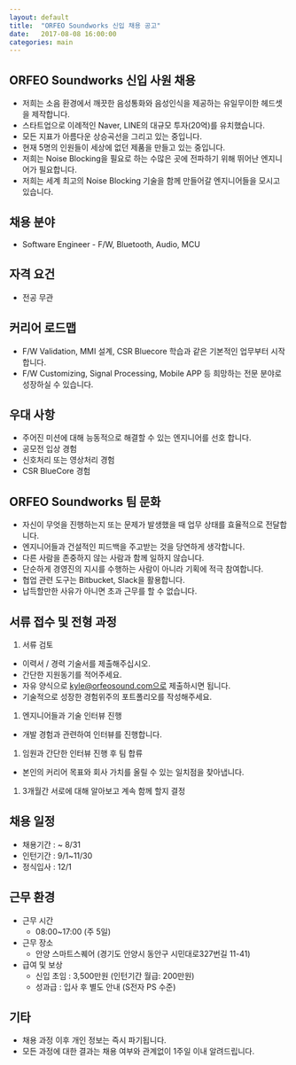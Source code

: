 ```yaml
---
layout: default
title:  "ORFEO Soundworks 신입 채용 공고"
date:   2017-08-08 16:00:00
categories: main
---
```


## ORFEO Soundworks 신입 사원 채용
* 저희는 소음 환경에서 깨끗한 음성통화와 음성인식을 제공하는 유일무이한 헤드셋을 제작합니다.
* 스타트업으로 이례적인 Naver, LINE의 대규모 투자(20억)를 유치했습니다.
* 모든 지표가 아름다운 상승곡선을 그리고 있는 중입니다.
* 현재 5명의 인원들이 세상에 없던 제품을 만들고 있는 중입니다.
* 저희는 Noise Blocking을 필요로 하는 수많은 곳에 전파하기 위해 뛰어난 엔지니어가 필요합니다.
* 저희는 세계 최고의 Noise Blocking 기술을 함께 만들어갈 엔지니어들을 모시고 있습니다.


## 채용 분야
* Software Engineer - F/W, Bluetooth, Audio, MCU


## 자격 요건
* 전공 무관

		
## 커리어 로드맵
* F/W Validation, MMI 설계, CSR Bluecore 학습과 같은 기본적인 업무부터 시작합니다.
* F/W Customizing, Signal Processing, Mobile APP 등 희망하는 전문 분야로 성장하실 수 있습니다.


## 우대 사항
* 주어진 미션에 대해 능동적으로 해결할 수 있는 엔지니어를 선호 합니다.
* 공모전 입상 경험
* 신호처리 또는 영상처리 경험
* CSR BlueCore 경험


## ORFEO Soundworks 팀 문화
* 자신이 무엇을 진행하는지 또는 문제가 발생했을 때 업무 상태를 효율적으로 전달합니다.
* 엔지니어들과 건설적인 피드백을 주고받는 것을 당연하게 생각합니다.
* 다른 사람을 존중하지 않는 사람과 함께 일하지 않습니다.
* 단순하게 경영진의 지시를 수행하는 사람이 아니라 기획에 적극 참여합니다.
* 협업 관련 도구는 Bitbucket, Slack을 활용합니다.
* 납득할만한 사유가 아니면 초과 근무를 할 수 없습니다.


## 서류 접수 및 전형 과정
1. 서류 검토
  * 이력서 / 경력 기술서를 제출해주십시오.
  * 간단한 지원동기를 적어주세요.
  * 자유 양식으로 kyle@orfeosound.com으로 제출하시면 됩니다.
  * 기술적으로 성장한 경험위주의 포트폴리오를 작성해주세요.
1. 엔지니어들과 기술 인터뷰 진행
  * 개발 경험과 관련하여 인터뷰를 진행합니다.
1. 임원과 간단한 인터뷰 진행 후 팀 합류
  * 본인의 커리어 목표와 회사 가치를 올릴 수 있는 일치점을 찾아냅니다.
1. 3개월간 서로에 대해 알아보고 계속 함께 할지 결정


## 채용 일정
* 채용기간 : ~ 8/31
* 인턴기간 : 9/1~11/30
* 정식입사 : 12/1


## 근무 환경
* 근무 시간
  * 08:00~17:00 (주 5일)
* 근무 장소
  * 안양 스마트스퀘어 (경기도 안양시 동안구 시민대로327번길 11-41)
* 급여 및 보상
  * 신입 초임 : 3,500만원 (인턴기간 월급: 200만원)
  * 성과급 : 입사 후 별도 안내 (S전자 PS 수준)

		
## 기타
* 채용 과정 이후 개인 정보는 즉시 파기됩니다.
* 모든 과정에 대한 결과는 채용 여부와 관계없이 1주일 이내 알려드립니다.


[jekyll-gh]: https://github.com/mojombo/jekyll
[jekyll]:    http://jekyllrb.com